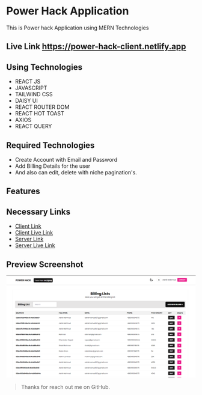 # Power Hack Application

This is Power hack Application using MERN Technologies

## Live Link <https://power-hack-client.netlify.app>

## Using Technologies

- REACT JS
- JAVASCRIPT
- TAILWIND CSS
- DAISY UI
- REACT ROUTER DOM
- REACT HOT TOAST
- AXIOS
- REACT QUERY

## Required Technologies

- Create Account with Email and Password
- Add Billing Details for the user
- And also can edit, delete with niche pagination's.

## Features

## Necessary Links

- [Client Link](https://github.com/Ashik-Mahmud/power-hack-client)
- [Client Live Link](https://power-hack-client.netlify.app/)
- [Server Link](https://github.com/Ashik-Mahmud/power-hack-server)
- [Server Live Link](https://power-hack-server.herokuapp.com/)

## Preview Screenshot

![imageScreenshot](./preview.png)

> Thanks for reach out me on GitHub.
